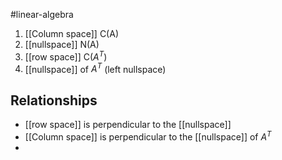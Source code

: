 
#linear-algebra
1. [[Column space]] C(A)
2. [[nullspace]] N(A)
3. [[row space]] C($A^T$)
4. [[nullspace]] of $A^T$ (left nullspace)
## Relationships
- [[row space]] is perpendicular to the [[nullspace]]
- [[Column space]] is perpendicular to the [[nullspace]] of $A^T$
- 
